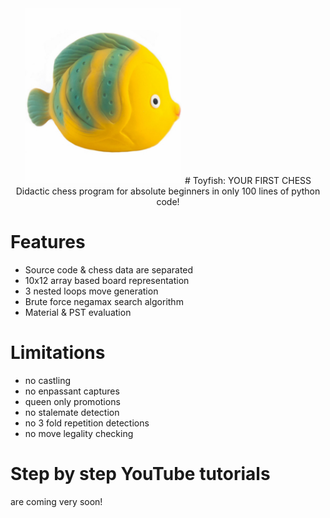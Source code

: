<div align="center">
 <img src="https://raw.githubusercontent.com/maksimKorzh/toyfish/main/toyfish.jpg" style="width: 50%; height: 50%"/>
# Toyfish: YOUR FIRST CHESS
Didactic chess program for absolute beginners in only 100 lines of python code!
</div>

# Features
 - Source code & chess data are separated
 - 10x12 array based board representation
 - 3 nested loops move generation
 - Brute force negamax search algorithm
 - Material & PST evaluation
 
 # Limitations
 - no castling
 - no enpassant captures
 - queen only promotions
 - no stalemate detection
 - no 3 fold repetition detections
 - no move legality checking
 
 # Step by step YouTube tutorials
 are coming very soon!
